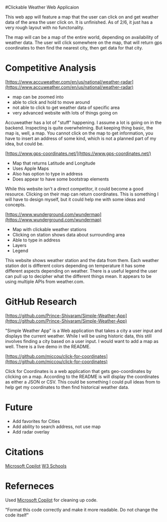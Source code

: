 #Clickable Weather Web Applicaion

This web app will feature a map that the user can click on and get weather data of the area the user click on. It is unfinished. As of 2/6, it just has a very rough layout with no functonality.

The map will can be a map of the entire world, depending on availability of weather data. The user will click somewhere on the map, that will return gps coordinates to then find the nearest city, then get data for that city.

# Competitive Analysis

[https://www.accuweather.com/en/us/national/weather-radar](https://www.accuweather.com/en/us/national/weather-radar)

- map can be zoomed into
- able to click and hold to move around
- not able to click to get weather data of specific area
- very advanced website with lots of things going on

Accuweather has a lot of "stuff" happening. I assume a lot is going on in the backend. Inspecting is quite overwhelming. But keeping thing basic, the map is, well, a map. You cannot click on the map to get information, you have to insert an address of some kind, which is not a planned part of my idea, but could be.

[https://www.gps-coordinates.net/](https://www.gps-coordinates.net/)

- Map that returns Latitude and Longitude
- Uses Apple Maps
- Also has option to type in address
- Does appear to have some bootstrap elements

While this website isn't a direct competitor, it could become a good resource. Clicking on their map can return coordinates. This is something I will have to design myself, but it could help me with some ideas and concepts.

[https://www.wunderground.com/wundermap](https://www.wunderground.com/wundermap)

- Map with clickable weather stations
- Clicking on station shows data about surrounding area
- Able to type in address
- Layers
- Legend

This website shows weather station and the data from them. Each weather station dot is different colors depending on temperature it has some different aspects depending on weather. There is a useful legend the user can pull up to decipher what the different things mean. It appears to be using multiple APIs from weather.com.

# GitHub Research

[https://github.com/Prince-Shivaram/Simple-Weather-App](https://github.com/Prince-Shivaram/Simple-Weather-App)

"Simple Weather App" is a Web application that takes a city a user input and displays the current weather. While I will be using historic data, this still involves finding a city based on a user input. I would want to add a map as well. There is a live demo in the README.

[https://github.com/miccou/click-for-coordinates](https://github.com/miccou/click-for-coordinates)

Click for Coordinates is a web application that gets geo-coordinates by clicking on a map. According to the README is will display the coordinates as either a JSON or CSV. This could be something I could pull ideas from to help get my coordinates to then find historical weather data.

# Future

- Add favorites for Cities
- Add ability to search address, not use map
- Add radar overlay

# Citations

[Microsoft Copilot](https://www.bing.com/search?q=Bing+AI&showconv=1)
[W3 Schools](https://www.w3schools.com/)

# Referneces

Used [Microsoft Copilot](https://www.bing.com/search?q=Bing+AI&showconv=1) for cleaning up code.

"Format this code correctly and make it more readable. Do not change the code itself"